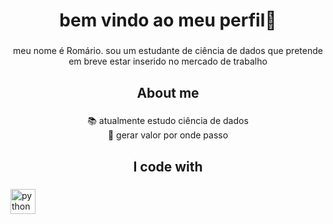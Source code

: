 <h1 align="center">bem vindo ao meu perfil👋</h1>

###

<p align="center">meu nome é Romário. sou um  estudante de ciência de dados que pretende em breve estar inserido no mercado de trabalho</p>

###

<h2 align="center">About me</h2>

###

<p align="center">📚 atualmente  estudo ciência de dados<br>🎯 gerar valor por onde passo</p>

###

<h2 align="center">I code with</h2>

###

<div align="left">
  <img src="https://cdn.jsdelivr.net/gh/devicons/devicon/icons/python/python-original.svg" height="40" alt="python logo"  />
</div>

###
